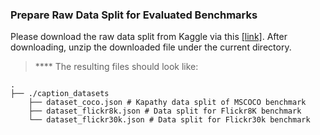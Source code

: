 ### Prepare Raw Data Split for Evaluated Benchmarks

Please download the raw data split from Kaggle via this [[link]](https://www.kaggle.com/datasets/shtvkumar/karpathy-splits). After downloading, unzip the downloaded file under the current directory. 

> **** The resulting files should look like:

    .
    ├── ./caption_datasets                    
        ├── dataset_coco.json # Kapathy data split of MSCOCO benchmark  
        ├── dataset_flickr8k.json # Data split for Flickr8K benchmark
        └── dataset_flickr30k.json # Data split for Flickr30k benchmark

